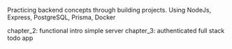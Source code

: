 Practicing backend concepts through building projects.
Using NodeJs, Express, PostgreSQL, Prisma, Docker

chapter_2: functional intro simple server
chapter_3: authenticated full stack todo app
